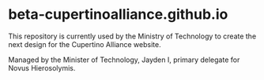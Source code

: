 # beta-cupertinoalliance.github.io

This repository is currently used by the Ministry of Technology to create the next design for the Cupertino Alliance website.

Managed by the Minister of Technology, Jayden I, primary delegate for Novus Hierosolymis.